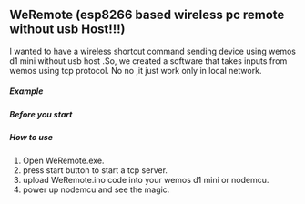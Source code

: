 ## WeRemote (esp8266 based wireless pc remote without usb Host!!!)

I wanted to have a wireless shortcut command sending device using wemos d1 mini without usb host .So, we created a software that takes inputs from wemos using tcp protocol. No no ,it just work only in local network.

##### Example 

##### Before you start

##### How to use
1. Open WeRemote.exe.
2. press start button to start a tcp server.
3. upload WeRemote.ino code into your wemos d1 mini or  nodemcu.
4. power up nodemcu and see the magic. 

